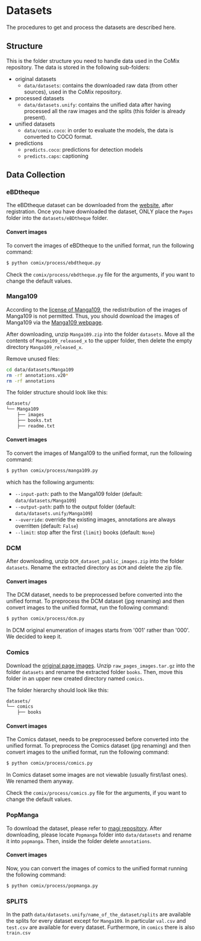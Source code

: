 # Datasets
The procedures to get and process the datasets are described here.

## Structure

This is the folder structure you need to handle data used in the CoMix repository. The data is stored in the following sub-folders:
- original datasets
    - `data/datasets`: contains the downloaded raw data (from other sources), used in the CoMix repository.
- processed datasets
    - `data/datasets.unify`: contains the unified data after having processed all the raw images and the splits (this folder is already present).
- unified datasets
    - `data/comix.coco`: in order to evaluate the models, the data is converted to COCO format.
- predictions
    - `predicts.coco`: predictions for detection models
    - `predicts.caps`: captioning

## Data Collection

### eBDtheque

The eBDtheque dataset can be downloaded from the [website](https://ebdtheque.univ-lr.fr/registration), after registration. Once you have downloaded the dataset, ONLY place the `Pages` folder into the `datasets/eBDtheque` folder.

#### Convert images

To convert the images of eBDtheque to the unified format, run the following command:
```bash
$ python comix/process/ebdtheque.py
```
Check the `comix/process/ebdtheque.py` file for the arguments, if you want to change the default values.

### Manga109
According to the [license of Manga109](http://www.manga109.org/en/download.html), the redistribution of the images of Manga109 is not permitted.
Thus, you should download the images of Manga109 via the [Manga109 webpage](http://www.manga109.org/en/download.html).

After downloading, unzip `Manga109.zip` into the folder `datasets`. Move all the contents of `Manga109_released_x` to the upper folder, then delete the empty directory `Manga109_released_x`.

Remove unused files:
```bash
cd data/datasets/Manga109
rm -rf annotations.v20*
rm -rf annotations
```

The folder structure should look like this:
```bash
datasets/
└── Manga109
    ├── images
    ├── books.txt
    ├── readme.txt
```

#### Convert images
To convert the images of Manga109 to the unified format, run the following command:
```bash
$ python comix/process/manga109.py
```
which has the following arguments:
- `--input-path`: path to the Manga109 folder (default: `data/datasets/Manga109`)
- `--output-path`: path to the output folder (default: `data/datasets.unify/Manga109`)
- `--override`: override the existing images, annotations are always overritten (default: `False`)
- `--limit`: stop after the first `{limit}` books (default: `None`)

### DCM

After downloading, unzip `DCM_dataset_public_images.zip` into the folder `datasets`. Rename the extracted directory as `DCM` and delete the zip file.

#### Convert images
The DCM dataset, needs to be preprocessed before converted into the unified format. To preprocess the DCM dataset (jpg renaming) and then convert images to the unified format, run the following command:
```bash
$ python comix/process/dcm.py
```
In DCM original enumeration of images starts from '001' rather than '000'. We decided to keep it.

### Comics

Download the [original page images](https://obj.umiacs.umd.edu/comics/raw_page_images.tar.gz). Unzip `raw_pages_images.tar.gz` into the folder `datasets` and rename the extracted folder `books`. Then, move this folder in an upper new created directory named `comics`.

The folder hierarchy should look like this:
```bash
datasets/
└── comics
    ├── books
```

#### Convert images
The Comics dataset, needs to be preprocessed before converted into the unified format. To preprocess the Comics dataset (jpg renaming) and then convert images to the unified format, run the following command:
```bash
$ python comix/process/comics.py
```
In Comics dataset some images are not viewable (usually first/last ones). We renamed them anyway.

Check the `comix/process/comics.py` file for the arguments, if you want to change the default values.

### PopManga

To download the dataset, please refer to [magi repository](https://github.com/ragavsachdeva/magi). After downloading, please locate `Popmanga` folder into `data/datasets` and rename it into `popmanga`. Then, inside the folder delete `annotations`.

#### Convert images

Now, you can convert the images of comics to the unified format running the following command:
```bash
$ python comix/process/popmanga.py
```

### SPLITS

In the path `data/datasets.unify/name_of_the_dataset/splits` are available the splits for every dataset except for `Manga109`. In particular `val.csv` and `test.csv` are available for every dataset. Furthermore, in `comics` there is also `train.csv`
